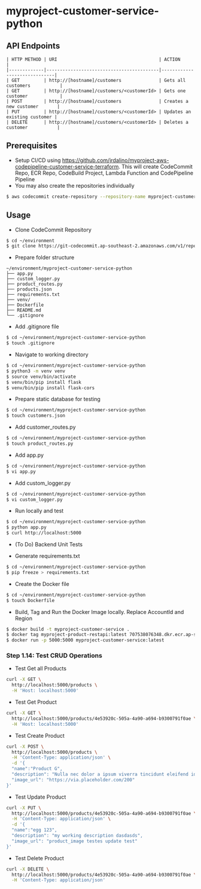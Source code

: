 # myproject-customer-service-python

## API Endpoints
```
| HTTP METHOD | URI                                      | ACTION                       |
|-------------|------------------------------------------|------------------------------|
| GET         | http://[hostname]/customers              | Gets all customers           |
| GET         | http://[hostname]/customers/<customerId> | Gets one customer            |
| POST        | http://[hostname]/customers              | Creates a new customer       |
| PUT         | http://[hostname]/customers/<customerId> | Updates an existing customer |
| DELETE      | http://[hostname]/customers/<customerId> | Deletes a customer           |
```

## Prerequisites
- Setup CI/CD using https://github.com/jrdalino/myproject-aws-codepipeline-customer-service-terraform. This will create CodeCommit Repo, ECR Repo, CodeBuild Project, Lambda Function and CodePipeline Pipeline 
- You may also create the repositories individually

```bash
$ aws codecommit create-repository --repository-name myproject-customer-service
```

## Usage
- Clone CodeCommit Repository
```bash
$ cd ~/environment
$ git clone https://git-codecommit.ap-southeast-2.amazonaws.com/v1/repos/myproject-customer-service-python
```

- Prepare folder structure
```
~/environment/myproject-customer-service-python
├── app.py
├── custom_logger.py
├── product_routes.py
├── products.json
├── requirements.txt
├── venv/
├── Dockerfile
├── README.md
└── .gitignore
```

- Add .gitignore file
```bash
$ cd ~/environment/myproject-customer-service-python
$ touch .gitignore
```

- Navigate to working directory
```bash
$ cd ~/environment/myproject-customer-service-python
$ python3 -m venv venv
$ source venv/bin/activate
$ venv/bin/pip install flask
$ venv/bin/pip install flask-cors
```

- Prepare static database for testing
```bash
$ cd ~/environment/myproject-customer-service-python
$ touch customers.json
```

- Add customer_routes.py
```bash
$ cd ~/environment/myproject-customer-service-python
$ touch product_routes.py
```

- Add app.py
```bash
$ cd ~/environment/myproject-customer-service-python
$ vi app.py
```

- Add custom_logger.py
```bash
$ cd ~/environment/myproject-customer-service-python
$ vi custom_logger.py
```

- Run locally and test
```bash
$ cd ~/environment/myproject-customer-service-python
$ python app.py
$ curl http://localhost:5000
```

- (To Do) Backend Unit Tests

- Generate requirements.txt
```bash
$ cd ~/environment/myproject-customer-service-python
$ pip freeze > requirements.txt
```

- Create the Docker file
```bash
$ cd ~/environment/myproject-customer-service-python
$ touch Dockerfile
```

- Build, Tag and Run the Docker Image locally. Replace AccountId and Region
```bash
$ docker build -t myproject-customer-service .
$ docker tag myproject-product-restapi:latest 707538076348.dkr.ecr.ap-southeast-1.amazonaws.com/myproject-customer-service:latest
$ docker run -p 5000:5000 myproject-customer-service:latest
```

### Step 1.14: Test CRUD Operations
- Test Get all Products
```bash
curl -X GET \
  http://localhost:5000/products \
  -H 'Host: localhost:5000'
```

- Test Get Product
```bash
curl -X GET \
  http://localhost:5000/products/4e53920c-505a-4a90-a694-b9300791f0ae \
  -H 'Host: localhost:5000' 
```

- Test Create Product
```bash
curl -X POST \
  http://localhost:5000/products \
  -H 'Content-Type: application/json' \
  -d '{
  "name":"Product G",
  "description": "Nulla nec dolor a ipsum viverra tincidunt eleifend id orci. Class aptent taciti sociosqu ad litora torquent per conubia nostra, per inceptos himenaeos.",
  "image_url": "https://via.placeholder.com/200"
}'
```

- Test Update Product
```bash
curl -X PUT \
  http://localhost:5000/products/4e53920c-505a-4a90-a694-b9300791f0ae \
  -H 'Content-Type: application/json' \
  -d '{
  "name":"egg 123",
  "description": "my working description dasdasds",
  "image_url": "product_image testes update test"
}'
```

- Test Delete Product
```bash
curl -X DELETE \
  http://localhost:5000/products/4e53920c-505a-4a90-a694-b9300791f0ae \
  -H 'Content-Type: application/json' 
```
